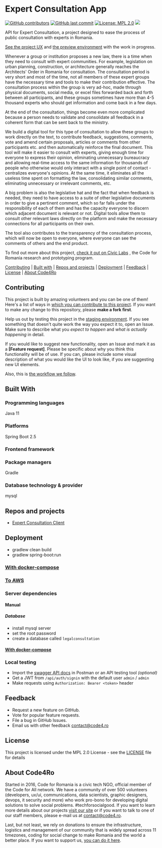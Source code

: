 # Expert Consultation App

[![GitHub contributors](https://img.shields.io/github/contributors/code4romania/expert-consultation-backend.svg)](https://github.com/code4romania/expert-consultation-backend/graphs/contributors) [![GitHub last commit](https://img.shields.io/github/last-commit/code4romania/expert-consultation-backend.svg)](https://github.com/code4romania/expert-consultation-backend/commits/master) [![License: MPL 2.0](https://img.shields.io/badge/license-MPL%202.0-brightgreen.svg)](https://opensource.org/licenses/MPL-2.0) ![](https://github.com/code4romania/expert-consultation-backend/workflows/Build/badge.svg)

API for Expert Consultation, a project designed to ease the process of public consultation with experts in Romania.

[See the project UX](https://www.figma.com/proto/7VLlmWKJOjS3YXkOFjMRi0/Legal-Consultation?node-id=0%3A1&scaling=min-zoom)
and [the preview environment](https://expert-consultation-client.now.sh/home) with the work in progress.

Whenever a group or institution proposes a new law, there is a time when they need to consult with expert communities.
For example, legislation on urban planning, construction, or architecture generally reaches the Architects' Order in
Romania for consultation. The consultation period is very short and most of the time, not all members of these expert
groups have the necessary time and tools to make their contribution effective. The consultation process within the group
is very ad-hoc, made through physical documents, social media, or excel files forwarded back and forth between all
participants, and these groups sometimes have more than 4-5 thousand experts who should get information and come back in
a few days.

At the end of the consultation, things become even more complicated because a person needs to validate and consolidate
all feedback in a coherent form that can be sent back to the ministry.

We build a digital tool for this type of consultation to allow these groups to work directly on the text, to contribute
feedback, suggestions, comments, vote and amend certain proposals, articles or comments from other participants etc. and
then automatically reinforce the final document. This tool will make it easier to consult with experts, giving enough
time for everyone to express their opinion, eliminating unnecessary bureaucracy and allowing real-time access to the
same information for thousands of people who otherwise would only interact with a single point of contact - centralizes
everyone's opinions. At the same time, it eliminates all the useless time spent on formatting the law, consolidating
similar comments, eliminating unnecessary or irrelevant comments, etc.

A big problem is also the legislative hat and the fact that when feedback is needed, they need to have access to a suite
of other legislative documents in order to give a pertinent comment, which so far falls under the responsibility of each
of them and has the capacity everyone to discern which adjacent document is relevant or not. Digital tools allow them to
consult other relevant laws directly on the platform and make the necessary connections for all participants on their
own.

The tool also contributes to the transparency of the consultation process, which will now be open to everyone, where
everyone can see the comments of others and the end product.

To find out more about this project, [check it out on Civic Labs](https://civiclabs.ro/ro/solutions/expert-consultation)
, the Code for Romania research and prototyping program.

[Contributing](#contributing) | [Built with](#built-with) | [Repos and projects](#repos-and-projects)
| [Deployment](#deployment) | [Feedback](#feedback) | [License](#license) | [About Code4Ro](#about-code4ro)

## Contributing

This project is built by amazing volunteers and you can be one of them! Here's a list of ways
in [which you can contribute to this project](.github/CONTRIBUTING.md). If you want to make any change to this
repository, please **make a fork first**.

Help us out by testing this project in the [staging environment](https://expert-consultation-client.now.sh/home). If you
see something that doesn't quite work the way you expect it to, open an Issue. Make sure to describe what you _expect to
happen_ and _what is actually happening_ in detail.

If you would like to suggest new functionality, open an Issue and mark it as a __[Feature request]__. Please be specific
about why you think this functionality will be of use. If you can, please include some visual description of what you
would like the UI to look like, if you are suggesting new UI elements.

Also, this is [the workflow we follow](.github/WORKFLOW.md).

## Built With

### Programming languages

Java 11

### Platforms

Spring Boot 2.5

### Frontend framework

### Package managers

Gradle

### Database technology & provider

mysql

## Repos and projects

- [Expert Consultation Client](https://github.com/code4romania/expert-consultation-client)

## Deployment

- gradlew clean build
- gradlew spring-boot:run

### [With docker-compose](etc/docker/README.md)

### [To AWS](etc/ansible/README.md)

### Server dependencies

#### Manual

##### Database

* install mysql server
* set the root password
* create a database called `legalconsultation`

#### [With docker-compose](etc/docker/README.md)

### Local testing

* Import the [swagger API docs](http://localhost:8080/v2/api-docs) in Postman or an API testing tool _(optional)_
* Get a JWT from `/api/auth/signin` with the default user `admin` / `admin`
* Make requests using `Authorization: Bearer <token>` header

## Feedback

* Request a new feature on GitHub.
* Vote for popular feature requests.
* File a bug in GitHub Issues.
* Email us with other feedback contact@code4.ro

## License

This project is licensed under the MPL 2.0 License - see the [LICENSE](LICENSE) file for details

## About Code4Ro

Started in 2016, Code for Romania is a civic tech NGO, official member of the Code for All network. We have a community
of over 500 volunteers (developers, ux/ui, communications, data scientists, graphic designers, devops, it security and
more) who work pro-bono for developing digital solutions to solve social problems. #techforsocialgood. If you want to
learn more details about our projects [visit our site](https://www.code4.ro/en/) or if you want to talk to one of our
staff members, please e-mail us at contact@code4.ro.

Last, but not least, we rely on donations to ensure the infrastructure, logistics and management of our community that
is widely spread across 11 timezones, coding for social change to make Romania and the world a better place. If you want
to support us, [you can do it here](https://code4.ro/en/donate/).
